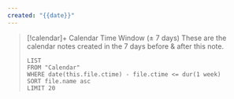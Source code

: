 ```yaml
---
created: "{{date}}" 
---
```




>[!calendar]+ Calendar Time Window (± 7 days)
> These are the calendar notes created in the 7 days before & after this note.
> 
> ```dataview
> LIST
> FROM "Calendar"
> WHERE date(this.file.ctime) - file.ctime <= dur(1 week)
> SORT file.name asc
> LIMIT 20
> ```


